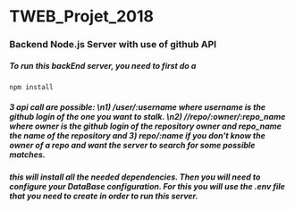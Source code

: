 # TWEB_Projet_2018
### Backend Node.js Server with use of github API


##### To run this backEnd server, you need to first do a 
```` npm install ````


##### 3 api call are possible: \n1) /user/:username where username is the github login of the one you want to stalk. \n2) //repo/:owner/:repo_name where owner is the github login of the repository owner and repo_name the name of the repository and 3) repo/:name if you don't know the owner of a repo and want the server to search for some possible matches.

##### this will install all the needed dependencies. Then you will need to configure your DataBase configuration. For this you will use the .env file that you need to create in order to run this server.